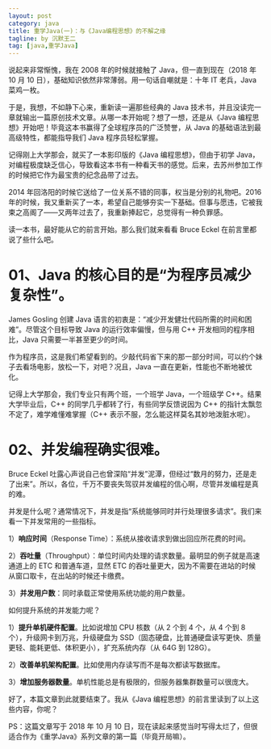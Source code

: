 ```yaml
---
layout: post
category: java
title: 重学Java(一)：与《Java编程思想》的不解之缘
tagline: by 沉默王二
tag: [java,重学Java]
---
```


说起来非常惭愧，我在 2008 年的时候就接触了 Java，但一直到现在（2018 年 10 月 10 日），基础知识依然非常薄弱。用一句话自嘲就是：十年 IT 老兵，Java 菜鸡一枚。

于是，我想，不如静下心来，重新读一遍那些经典的 Java 技术书，并且没读完一章就输出一篇原创技术文章。从哪一本开始呢？想了一想，还是从《Java 编程思想》开始吧！毕竟这本书赢得了全球程序员的广泛赞誉，从 Java 的基础语法到最高级特性，都能指导我们 Java 程序员轻松掌握。


<!--more-->

记得刚上大学那会，就买了一本影印版的《Java 编程思想》，但由于初学 Java，对编程极度缺乏信心，导致看这本书有一种看天书的感觉。后来，去苏州参加工作的时候把它作为最宝贵的纪念品带了过去。

2014 年回洛阳的时候它送给了一位关系不错的同事，权当是分别的礼物吧。2016 年的时候，我又重新买了一本，希望自己能够夯实一下基础。但事与愿违，它被我束之高阁了——又两年过去了，我重新捧起它，总觉得有一种负罪感。

读一本书，最好能从它的前言开始。那么我们就来看看 Bruce Eckel 在前言里都说了些什么吧。

# 01、Java 的核心目的是“为程序员减少复杂性”。

James Gosling 创建 Java 语言的初衷是：“减少开发健壮代码所需的时间和困难”。尽管这个目标导致 Java 的运行效率偏慢，但与用 C++ 开发相同的程序相比，Java 只需要一半甚至更少的时间。

作为程序员，这是我们希望看到的。少敲代码省下来的那一部分时间，可以约个妹子去看场电影，放松一下，对吧？况且，Java 一直在更新，性能也不断地被优化。

记得上大学那会，我们专业只有两个班，一个班学 Java，一个班级学 C++。结果大学毕业后，C++ 的同学几乎都转了行，有些同学反馈说因为 C++ 的指针太飘忽不定了，难学难懂难掌握（C++ 表示不服，怎么能这样莫名其妙地泼脏水呢）。



# 02、并发编程确实很难。

Bruce Eckel 吐露心声说自己也曾深陷“并发”泥潭，但经过“数月的努力，还是走了出来”。所以，各位，千万不要丧失驾驭并发编程的信心啊，尽管并发编程是真的难。

并发是什么呢？通常情况下，并发是指“系统能够同时并行处理很多请求”。我们来看一下并发常用的一些指标。

1）**响应时间**（Response Time）：系统从接收请求到做出回应所花费的时间。

2）**吞吐量**（Throughput）：单位时间内处理的请求数量。最明显的例子就是高速通道上的 ETC 和普通车道，显然 ETC 的吞吐量更大，因为不需要在进站的时候从窗口取卡，在出站的时候还卡缴费。

3）**并发用户数**：同时承载正常使用系统功能的用户数量。

如何提升系统的并发能力呢？

1）**提升单机硬件配置**。比如说增加 CPU 核数（从 2 个到 4 个，从 4 个到 8 个），升级网卡到万兆，升级硬盘为 SSD（固态硬盘，比普通硬盘读写更快、质量更轻、能耗更低、体积更小），扩充系统内存（从 64G 到 128G）。

2）**改善单机架构配置**。比如使用内存读写而不是每次都读写数据库。

3）**增加服务器数量**。单机性能总是有极限的，但服务器集群数量可以很庞大。

好了，本篇文章到此就要结束了。我从《Java 编程思想》的前言里读到了以上这些内容，你呢？


PS：这篇文章写于 2018 年 10 月 10 日，现在读起来感觉当时写得太烂了，但很适合作为《重学Java》系列文章的第一篇（毕竟开局嘛）。

